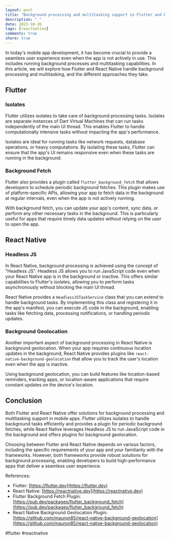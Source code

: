 ```yaml
---
layout: post
title: "Background processing and multitasking support in Flutter and React Native"
description: " "
date: 2023-10-26
tags: [reactnative]
comments: true
share: true
---
```


In today's mobile app development, it has become crucial to provide a seamless user experience even when the app is not actively in use. This includes running background processes and multitasking capabilities. In this article, we will explore how Flutter and React Native handle background processing and multitasking, and the different approaches they take.

## Flutter

### Isolates

Flutter utilizes isolates to take care of background processing tasks. Isolates are separate instances of Dart Virtual Machines that can run tasks independently of the main UI thread. This enables Flutter to handle computationally intensive tasks without impacting the app's performance.

Isolates are ideal for running tasks like network requests, database operations, or heavy computations. By isolating these tasks, Flutter can ensure that the app's UI remains responsive even when these tasks are running in the background.

### Background Fetch

Flutter also provides a plugin called `flutter_background_fetch` that allows developers to schedule periodic background fetches. This plugin makes use of platform-specific APIs, allowing your app to fetch data in the background at regular intervals, even when the app is not actively running.

With background fetch, you can update your app's content, sync data, or perform any other necessary tasks in the background. This is particularly useful for apps that require timely data updates without relying on the user to open the app.

## React Native

### Headless JS

In React Native, background processing is achieved using the concept of "Headless JS". Headless JS allows you to run JavaScript code even when your React Native app is in the background or inactive. This offers similar capabilities to Flutter's isolates, allowing you to perform tasks asynchronously without blocking the main UI thread.

React Native provides a `HeadlessJSTaskService` class that you can extend to handle background tasks. By implementing this class and registering it in the app's manifest, you can execute JS code in the background, enabling tasks like fetching data, processing notifications, or handling periodic updates.

### Background Geolocation

Another important aspect of background processing in React Native is background geolocation. When your app requires continuous location updates in the background, React Native provides plugins like `react-native-background-geolocation` that allow you to track the user's location even when the app is inactive.

Using background geolocation, you can build features like location-based reminders, tracking apps, or location-aware applications that require constant updates on the device's location.

## Conclusion

Both Flutter and React Native offer solutions for background processing and multitasking support in mobile apps. Flutter utilizes isolates to handle background tasks efficiently and provides a plugin for periodic background fetches, while React Native leverages Headless JS to run JavaScript code in the background and offers plugins for background geolocation.

Choosing between Flutter and React Native depends on various factors, including the specific requirements of your app and your familiarity with the frameworks. However, both frameworks provide robust solutions for background processing, enabling developers to build high-performance apps that deliver a seamless user experience.

References:
- Flutter: [https://flutter.dev](https://flutter.dev)
- React Native: [https://reactnative.dev](https://reactnative.dev)
- Flutter Background Fetch Plugin: [https://pub.dev/packages/flutter_background_fetch](https://pub.dev/packages/flutter_background_fetch)
- React Native Background Geolocation Plugin: [https://github.com/mauron85/react-native-background-geolocation](https://github.com/mauron85/react-native-background-geolocation)

#flutter #reactnative